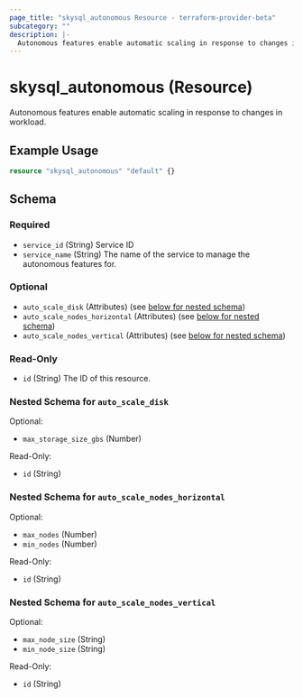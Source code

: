 ```yaml
---
page_title: "skysql_autonomous Resource - terraform-provider-beta"
subcategory: ""
description: |-
  Autonomous features enable automatic scaling in response to changes in workload.
---
```


# skysql_autonomous (Resource)

Autonomous features enable automatic scaling in response to changes in workload.

## Example Usage

```terraform
resource "skysql_autonomous" "default" {}
```

<!-- schema generated by tfplugindocs -->
## Schema

### Required

- `service_id` (String) Service ID
- `service_name` (String) The name of the service to manage the autonomous features for.

### Optional

- `auto_scale_disk` (Attributes) (see [below for nested schema](#nestedatt--auto_scale_disk))
- `auto_scale_nodes_horizontal` (Attributes) (see [below for nested schema](#nestedatt--auto_scale_nodes_horizontal))
- `auto_scale_nodes_vertical` (Attributes) (see [below for nested schema](#nestedatt--auto_scale_nodes_vertical))

### Read-Only

- `id` (String) The ID of this resource.

<a id="nestedatt--auto_scale_disk"></a>
### Nested Schema for `auto_scale_disk`

Optional:

- `max_storage_size_gbs` (Number)

Read-Only:

- `id` (String)


<a id="nestedatt--auto_scale_nodes_horizontal"></a>
### Nested Schema for `auto_scale_nodes_horizontal`

Optional:

- `max_nodes` (Number)
- `min_nodes` (Number)

Read-Only:

- `id` (String)


<a id="nestedatt--auto_scale_nodes_vertical"></a>
### Nested Schema for `auto_scale_nodes_vertical`

Optional:

- `max_node_size` (String)
- `min_node_size` (String)

Read-Only:

- `id` (String)
